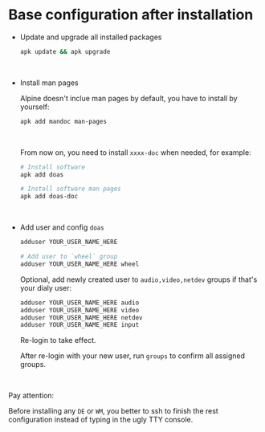 # Base configuration after installation

- Update and upgrade all installed packages

    ```bash
    apk update && apk upgrade
    ```

    </br>

- Install man pages

    Alpine doesn't inclue man pages by default, you have to install by yourself:

    ```bash
    apk add mandoc man-pages
    ```

    </br>

    From now on, you need to install `xxxx-doc` when needed, for example:

    ```bash
    # Install software
    apk add doas

    # Install software man pages
    apk add doas-doc
    ```

    </br>



- Add user and config `doas`

    ```bash
    adduser YOUR_USER_NAME_HERE

    # Add user to `wheel` group
    adduser YOUR_USER_NAME_HERE wheel
    ```

    Optional, add newly created user to `audio,video,netdev` groups if that's
    your dialy user:

    ```bash
    adduser YOUR_USER_NAME_HERE audio
    adduser YOUR_USER_NAME_HERE video
    adduser YOUR_USER_NAME_HERE netdev
    adduser YOUR_USER_NAME_HERE input
    ```

    Re-login to take effect.

    After re-login with your new user, run `groups` to confirm all assigned groups.

    </br>


Pay attention:

Before installing any `DE` or `WM`, you better to ssh to finish the rest
configuration instead of typing in the ugly TTY console.

</br>


